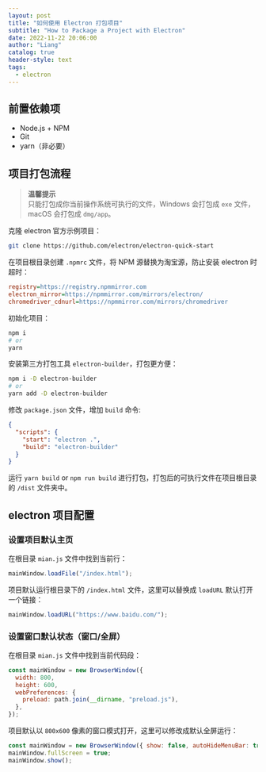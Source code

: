 ```yaml
---
layout: post
title: "如何使用 Electron 打包项目"
subtitle: "How to Package a Project with Electron"
date: 2022-11-22 20:06:00
author: "Liang"
catalog: true
header-style: text
tags:
  - electron
---
```


## 前置依赖项

- Node.js + NPM
- Git
- yarn（非必要）

## 项目打包流程

> **温馨提示**  
> 只能打包成你当前操作系统可执行的文件，Windows 会打包成 `exe` 文件，macOS 会打包成 `dmg/app`。

克隆 electron 官方示例项目：

```bash
git clone https://github.com/electron/electron-quick-start
```

在项目根目录创建 `.npmrc` 文件，将 NPM 源替换为淘宝源，防止安装 electron 时超时：

```ini
registry=https://registry.npmmirror.com
electron_mirror=https://npmmirror.com/mirrors/electron/
chromedriver_cdnurl=https://npmmirror.com/mirrors/chromedriver
```

初始化项目：

```bash
npm i
# or
yarn
```

安装第三方打包工具 `electron-builder`，打包更方便：

```bash
npm i -D electron-builder
# or
yarn add -D electron-builder
```

修改 `package.json` 文件，增加 `build` 命令:

```json
{
  "scripts": {
    "start": "electron .",
    "build": "electron-builder"
  }
}
```

运行 `yarn build` or `npm run build` 进行打包，打包后的可执行文件在项目根目录的 `/dist` 文件夹中。

## electron 项目配置

### 设置项目默认主页

在根目录 `mian.js` 文件中找到当前行：

```js
mainWindow.loadFile("/index.html");
```

项目默认运行根目录下的 `/index.html` 文件，这里可以替换成 `loadURL` 默认打开一个链接：

```js
mainWindow.loadURL("https://www.baidu.com/");
```

### 设置窗口默认状态（窗口/全屏）

在根目录 `mian.js` 文件中找到当前代码段：

```js
const mainWindow = new BrowserWindow({
  width: 800,
  height: 600,
  webPreferences: {
    preload: path.join(__dirname, "preload.js"),
  },
});
```

项目默认以 `800x600` 像素的窗口模式打开，这里可以修改成默认全屏运行：

```js
const mainWindow = new BrowserWindow({ show: false, autoHideMenuBar: true });
mainWindow.fullScreen = true;
mainWindow.show();
```
